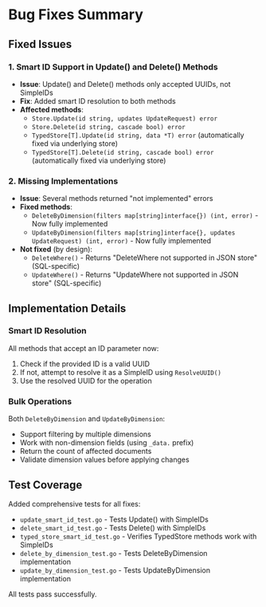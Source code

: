 # Bug Fixes Summary

## Fixed Issues

### 1. Smart ID Support in Update() and Delete() Methods
- **Issue**: Update() and Delete() methods only accepted UUIDs, not SimpleIDs
- **Fix**: Added smart ID resolution to both methods
- **Affected methods**:
  - `Store.Update(id string, updates UpdateRequest) error`
  - `Store.Delete(id string, cascade bool) error`
  - `TypedStore[T].Update(id string, data *T) error` (automatically fixed via underlying store)
  - `TypedStore[T].Delete(id string, cascade bool) error` (automatically fixed via underlying store)

### 2. Missing Implementations
- **Issue**: Several methods returned "not implemented" errors
- **Fixed methods**:
  - `DeleteByDimension(filters map[string]interface{}) (int, error)` - Now fully implemented
  - `UpdateByDimension(filters map[string]interface{}, updates UpdateRequest) (int, error)` - Now fully implemented
- **Not fixed** (by design):
  - `DeleteWhere()` - Returns "DeleteWhere not supported in JSON store" (SQL-specific)
  - `UpdateWhere()` - Returns "UpdateWhere not supported in JSON store" (SQL-specific)

## Implementation Details

### Smart ID Resolution
All methods that accept an ID parameter now:
1. Check if the provided ID is a valid UUID
2. If not, attempt to resolve it as a SimpleID using `ResolveUUID()`
3. Use the resolved UUID for the operation

### Bulk Operations
Both `DeleteByDimension` and `UpdateByDimension`:
- Support filtering by multiple dimensions
- Work with non-dimension fields (using `_data.` prefix)
- Return the count of affected documents
- Validate dimension values before applying changes

## Test Coverage
Added comprehensive tests for all fixes:
- `update_smart_id_test.go` - Tests Update() with SimpleIDs
- `delete_smart_id_test.go` - Tests Delete() with SimpleIDs  
- `typed_store_smart_id_test.go` - Verifies TypedStore methods work with SimpleIDs
- `delete_by_dimension_test.go` - Tests DeleteByDimension implementation
- `update_by_dimension_test.go` - Tests UpdateByDimension implementation

All tests pass successfully.